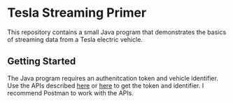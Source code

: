# Tesla Streaming Primer
This repository contains a small Java program that demonstrates the basics of streaming data from a Tesla electric vehicle.

## Getting Started
The Java program requires an authenitcation token and vehicle identifier.  Use the APIs described [here](https://tesla-api.timdorr.com/) or [here](https://www.teslaapi.io/) to get the token and identifier.  I recommend Postman to work with the APIs.
